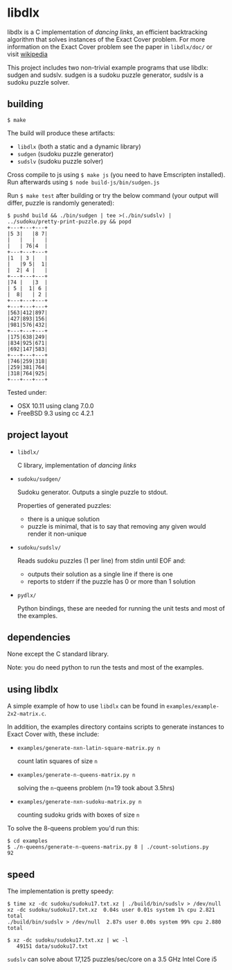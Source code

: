 libdlx
======

libdlx is a C implementation of *dancing links*, an efficient backtracking algorithm that solves
instances of the Exact Cover problem.  For more information on the Exact Cover problem see the
paper in `libdlx/doc/` or visit [wikipedia](https://en.wikipedia.org/wiki/Exact_cover)

This project includes two non-trivial example programs that use libdlx: sudgen and sudslv.
sudgen is a sudoku puzzle generator, sudslv is a sudoku puzzle solver.


building
--------

```
$ make
```

The build will produce these artifacts:
- `libdlx` (both a static and a dynamic library)
- `sudgen` (sudoku puzzle generator)
- `sudslv` (sudoku puzzle solver)


Cross compile to js using `$ make js` (you need to have Emscripten installed).
Run afterwards using `$ node build-js/bin/sudgen.js`


Run `$ make test` after building or try the below command (your output will differ, puzzle is randomly generated):

```shell
$ pushd build && ./bin/sudgen | tee >(./bin/sudslv) | ../sudoku/pretty-print-puzzle.py && popd
+---+---+---+
|5 3|   |8 7|
|   |   |   |
|   | 76|4  |
+---+---+---+
|1  | 3 |   |
|   |9 5|  1|
|  2| 4 |   |
+---+---+---+
|74 |   |3  |
| 5 |  1| 6 |
|  8|   | 2 |
+---+---+---+
+---+---+---+
|563|412|897|
|427|893|156|
|981|576|432|
+---+---+---+
|175|638|249|
|834|925|671|
|692|147|583|
+---+---+---+
|746|259|318|
|259|381|764|
|318|764|925|
+---+---+---+
```

Tested under:

- OSX 10.11 using clang 7.0.0
- FreeBSD 9.3 using cc 4.2.1

project layout
--------------

- `libdlx/`

   C library, implementation of *dancing links*

- `sudoku/sudgen/`
  
  Sudoku generator.  Outputs a single puzzle to stdout.
  
  Properties of generated puzzles:
  - there is a unique solution
  - puzzle is minimal, that is to say that removing any given would render it non-unique

- `sudoku/sudslv/`

   Reads sudoku puzzles (1 per line) from stdin until EOF and:
   - outputs their solution as a single line if there is one
   - reports to stderr if the puzzle has 0 or more than 1 solution

- `pydlx/`

  Python bindings, these are needed for running the unit tests and most of the examples.


dependencies
------------

None except the C standard library.

Note: you do need python to run the tests and most of the examples.


using libdlx
------------

A simple example of how to use `libdlx` can be found in `examples/example-2x2-matrix.c`.

In addition, the examples directory contains scripts to generate instances to Exact Cover with, these include:

- `examples/generate-nxn-latin-square-matrix.py n`

   count latin squares of size `n`
   
- `examples/generate-n-queens-matrix.py n`

   solving the `n`-queens problem (n=19 took about 3.5hrs)
   
- `examples/generate-nxn-sudoku-matrix.py n`

   counting sudoku grids with boxes of size `n`

To solve the 8-queens problem you'd run this:
```shell
$ cd examples
$ ./n-queens/generate-n-queens-matrix.py 8 | ./count-solutions.py 
92
```

speed
-----

The implementation is pretty speedy:

```shell
$ time xz -dc sudoku/sudoku17.txt.xz | ./build/bin/sudslv > /dev/null
xz -dc sudoku/sudoku17.txt.xz  0.04s user 0.01s system 1% cpu 2.821 total
./build/bin/sudslv > /dev/null  2.87s user 0.00s system 99% cpu 2.880 total

$ xz -dc sudoku/sudoku17.txt.xz | wc -l
   49151 data/sudoku17.txt
```

`sudslv` can solve about 17,125 puzzles/sec/core on a 3.5 GHz Intel Core i5

